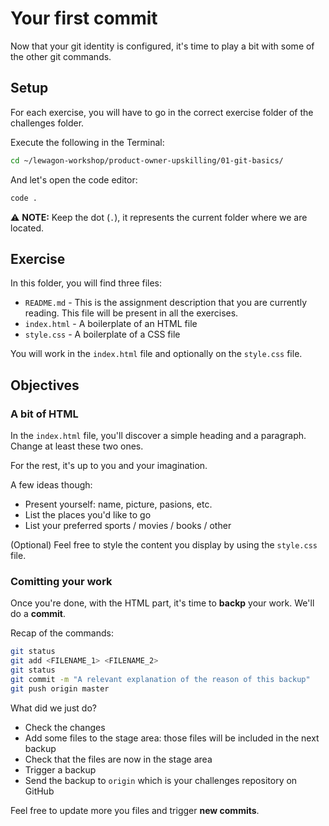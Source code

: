 # Your first commit

Now that your git identity is configured, it's time to play a bit with some of the other git commands.

## Setup

For each exercise, you will have to go in the correct exercise folder of the challenges folder.

Execute the following in the Terminal:

```bash
cd ~/lewagon-workshop/product-owner-upskilling/01-git-basics/
```

And let's open the code editor:

```bash
code .
```

⚠ **NOTE:** Keep the dot (`.`), it represents the current folder where we are located.

## Exercise

In this folder, you will find three files:

- `README.md` - This is the assignment description that you are currently reading. This file will be present in all the exercises.
- `index.html` - A boilerplate of an HTML file
- `style.css` - A boilerplate of a CSS file

You will work in the `index.html` file and optionally on the `style.css` file.

## Objectives

### A bit of HTML

In the `index.html` file, you'll discover a simple heading and a paragraph. Change at least these two ones.

For the rest, it's up to you and your imagination.

A few ideas though:

- Present yourself: name, picture, pasions, etc.
- List the places you'd like to go
- List your preferred sports / movies / books / other

(Optional) Feel free to style the content you display by using the `style.css` file.

### Comitting your work

Once you're done, with the HTML part, it's time to **backp** your work. We'll do a **commit**.

Recap of the commands:

```bash
git status
git add <FILENAME_1> <FILENAME_2>
git status
git commit -m "A relevant explanation of the reason of this backup"
git push origin master
```

What did we just do?

- Check the changes
- Add some files to the stage area: those files will be included in the next backup
- Check that the files are now in the stage area
- Trigger a backup
- Send the backup to `origin` which is your challenges repository on GitHub

Feel free to update more you files and trigger **new commits**.
